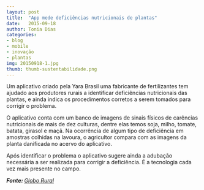 ```yaml
---
layout: post
title:  "App mede deficiências nutricionais de plantas"
date:   2015-09-18
author: Tonia Dias
categories: 
- blog
- mobile
- inovação
- plantas
img: 20150918-1.jpg
thumb: thumb-sustentabilidade.png
---
```


Um aplicativo criado pela Yara Brasil uma fabricante de fertilizantes tem ajudado aos produtores rurais a identificar deficiências nutricionais das plantas, e ainda indica os procedimentos corretos a serem tomados para corrigir o problema. <!--more-->

O aplicativo conta com um banco de imagens de sinais físicos de carências nutricionais de mais de dez culturas, dentre elas temos soja, milho, tomate, batata, girasol e maçã. Na ocorrência de algum tipo de deficiência em amostras colhidas na lavoura, o agricultor compara com as imagens da planta danificada no acervo do aplicativo.

Após identificar o problema o aplicativo sugere ainda a adubação necessária a ser realizada para corrigir a deficiência. É a tecnologia cada vez mais presente no campo.

<i><b>Fonte: </b><a href="http://revistagloborural.globo.com/Tecnologia-no-Campo/noticia/2015/09/app-mede-deficiencias-nutricionais-de-plantas.html">Globo Rural</a></i>